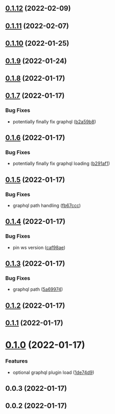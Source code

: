 ## [0.1.12](https://github.com/dsznajder/eslint-config-dsznajder/compare/v0.1.11...v0.1.12) (2022-02-09)

## [0.1.11](https://github.com/dsznajder/eslint-config-dsznajder/compare/v0.1.10...v0.1.11) (2022-02-07)

## [0.1.10](https://github.com/dsznajder/eslint-config-dsznajder/compare/v0.1.9...v0.1.10) (2022-01-25)

## [0.1.9](https://github.com/dsznajder/eslint-config-dsznajder/compare/v0.1.7...v0.1.9) (2022-01-24)

## [0.1.8](https://github.com/dsznajder/eslint-config-dsznajder/compare/v0.1.7...v0.1.8) (2022-01-17)

## [0.1.7](https://github.com/dsznajder/eslint-config-dsznajder/compare/v0.1.6...v0.1.7) (2022-01-17)


### Bug Fixes

* potentially finally fix graphql ([b2a59b8](https://github.com/dsznajder/eslint-config-dsznajder/commit/b2a59b8c29f4d2a056320c964f65ed088fe41592))

## [0.1.6](https://github.com/dsznajder/eslint-config-dsznajder/compare/v0.1.5...v0.1.6) (2022-01-17)


### Bug Fixes

* potentially finally fix graphql loading ([b291af1](https://github.com/dsznajder/eslint-config-dsznajder/commit/b291af138160341fd156f59b54e8e019d0374b54))

## [0.1.5](https://github.com/dsznajder/eslint-config-dsznajder/compare/v0.1.4...v0.1.5) (2022-01-17)


### Bug Fixes

* graphql path handling ([fb67ccc](https://github.com/dsznajder/eslint-config-dsznajder/commit/fb67ccca67e0589382221fe5f732ab2903431de5))

## [0.1.4](https://github.com/dsznajder/eslint-config-dsznajder/compare/v0.1.3...v0.1.4) (2022-01-17)


### Bug Fixes

* pin ws version ([caf98ae](https://github.com/dsznajder/eslint-config-dsznajder/commit/caf98aea36d31c4f5d1af2e8e12fefb62a487156))

## [0.1.3](https://github.com/dsznajder/eslint-config-dsznajder/compare/v0.1.2...v0.1.3) (2022-01-17)


### Bug Fixes

* graphql path ([5a69974](https://github.com/dsznajder/eslint-config-dsznajder/commit/5a69974b6d5837a993fcab5919bdfd6c72316842))

## [0.1.2](https://github.com/dsznajder/eslint-config-dsznajder/compare/v0.1.1...v0.1.2) (2022-01-17)

## [0.1.1](https://github.com/dsznajder/eslint-config-dsznajder/compare/v0.1.0...v0.1.1) (2022-01-17)

# [0.1.0](https://github.com/dsznajder/eslint-config-dsznajder/compare/v0.0.3...v0.1.0) (2022-01-17)


### Features

* optional graphql plugin load ([1de74d9](https://github.com/dsznajder/eslint-config-dsznajder/commit/1de74d96fc45865f8cedb4acea375f221d42f0e1))

## 0.0.3 (2022-01-17)

## 0.0.2 (2022-01-17)

